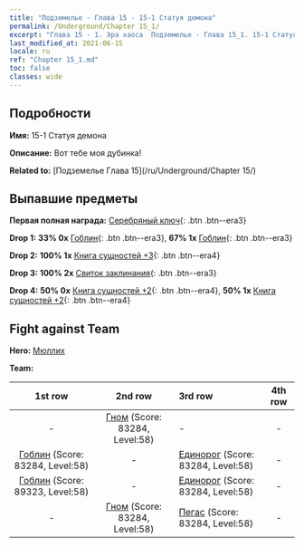 ```yaml
---
title: "Подземелье - Глава 15 - 15-1 Статуя демона"
permalink: /Underground/Chapter 15_1/
excerpt: "Глава 15 - 1. Эра хаоса  Подземелье - Глава 15_1. 15-1 Статуя демона"
last_modified_at: 2021-06-15
locale: ru
ref: "Chapter 15_1.md"
toc: false
classes: wide
---
```


## Подробности

 **Имя:** 15-1 Статуя демона

 **Описание:** Вот тебе моя дубинка!

 **Related to:** [Подземелье Глава 15](/ru/Underground/Chapter 15/)

## Выпавшие предметы

 **Первая полная награда:** [Серебряный ключ](/ItemsRU/con_693/){: .btn .btn--era3}

 **Drop 1:** **33% 0x** [Гоблин](/ItemsRU/unt_217/){: .btn .btn--era3}, **67% 1x** [Гоблин](/ItemsRU/unt_217/){: .btn .btn--era3}

 **Drop 2:** **100% 1x** [Книга сущностей +3](/ItemsRU/mat_60/){: .btn .btn--era4}

 **Drop 3:** **100% 2x** [Свиток заклинания](/ItemsRU/con_694/){: .btn .btn--era3}

 **Drop 4:** **50% 0x** [Книга сущностей +2](/ItemsRU/mat_53/){: .btn .btn--era4}, **50% 1x** [Книга сущностей +2](/ItemsRU/mat_53/){: .btn .btn--era4}


## Fight against Team
 **Hero:** [Мюллих](/ru/heroes/Mullich/)

 **Team:**


  | 1st row | 2nd row | 3rd row | 4th row |
  |:----:|:----:|:----|:----:|
  | - | [Гном](/ru/units/Dwarf/) (Score: 83284, Level:58)  | - | - |
  | [Гоблин](/ru/units/Goblin/) (Score: 83284, Level:58)  | - | [Единорог](/ru/units/Unicorn/) (Score: 83284, Level:58)  | - |
  | [Гоблин](/ru/units/Goblin/) (Score: 89323, Level:58)  | - | [Единорог](/ru/units/Unicorn/) (Score: 83284, Level:58)  | - |
  | - | [Гном](/ru/units/Dwarf/) (Score: 83284, Level:58)  | [Пегас](/ru/units/Pegasus/) (Score: 83284, Level:58)  | - |



